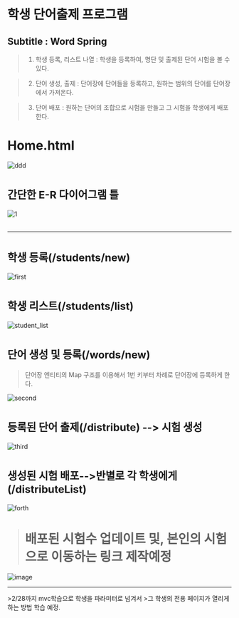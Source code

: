 <h1>학생 단어출제 프로그램</h1>
<h2>Subtitle : Word Spring</h2>

>1. 학생 등록, 리스트 나열 : 학생을 등록하여, 명단 및 출제된 단어 시험을 볼 수 있다.

>2. 단어 생성, 출제 : 단어장에 단어들을 등록하고, 원하는 범위의 단어를 단어장에서 가져온다.

>3. 단어 배포 : 원하는 단어의 조합으로 시험을 만들고 그 시험을 학생에게 배포한다. 

# **Home.html**
![ddd](https://user-images.githubusercontent.com/94730032/154782191-c91b9d84-b6c3-42d9-8e7d-168961e7d4e5.png)

# <small>간단한 E-R 다이어그램 틀</small>

![1](https://user-images.githubusercontent.com/94730032/154607471-e26405a8-87a7-4792-a485-433e836d3280.png)
<br><br><hr>
# <small>학생 등록(/students/new)</small>
![first](https://user-images.githubusercontent.com/94730032/154610822-0ff859e6-5cc3-43c4-8149-f7f54a554d0c.jpg)
# <small>학생 리스트(/students/list)</small>
![student_list](https://user-images.githubusercontent.com/94730032/154610906-6331bbae-06e8-4f2c-82f4-65911c2e38d1.png)
# <small>단어 생성 및 등록(/words/new)</small>
>단어장 엔티티의 Map<Word> 구조를 이용해서 1번 키부터 차례로 단어장에 등록하게 한다.

![second](https://user-images.githubusercontent.com/94730032/154611071-8c85b684-f939-4824-a6b4-9d4216af94cf.jpg)
# <small>등록된 단어 출제(/distribute) --> 시험 생성</small>
![third](https://user-images.githubusercontent.com/94730032/154611812-c565ced6-18d4-47eb-941c-70341e59f395.jpg)
# <small>생성된 시험 배포-->반별로 각 학생에게(/distributeList)</small>
![forth](https://user-images.githubusercontent.com/94730032/154611841-970c0ac4-deca-429c-858d-cd5953e142fa.jpg)
># 배포된 시험수 업데이트 및,  본인의 시험으로 이동하는 링크 제작예정
![image](https://user-images.githubusercontent.com/94730032/154615463-52fbd792-7fe0-4e94-8d37-fe947ce1b146.png)
<hr>
>2/28까지 mvc학습으로  학생을 파라미터로 넘겨서 
>그 학생의 전용 페이지가 열리게 하는 방법 학습 예정.
